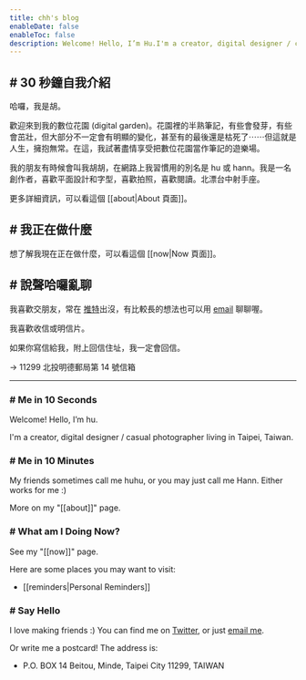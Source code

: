 ```yaml
---
title: chh's blog
enableDate: false
enableToc: false
description: Welcome! Hello, I’m Hu.I'm a creator, digital designer / casual photographer living in Taipei, Taiwan.
---
```

## # 30 秒鐘自我介紹

哈囉，我是胡。

歡迎來到我的數位花園 (digital garden)。花園裡的半熟筆記，有些會發芽，有些會茁壯，但大部分不一定會有明顯的變化，甚至有的最後還是枯死了⋯⋯但這就是人生，擁抱無常。在這，我試著盡情享受把數位花園當作筆記的遊樂場。

我的朋友有時候會叫我胡胡，在網路上我習慣用的別名是 hu 或 hann。我是一名創作者，喜歡平面設計和字型，喜歡拍照，喜歡閱讀。北漂台中射手座。

更多詳細資訊，可以看這個 [[about|About 頁面]]。

## # 我正在做什麼

想了解我現在正在做什麼，可以看這個 [[now|Now 頁面]]。

## # 說聲哈囉亂聊

我喜歡交朋友，常在 [推特](https://twitter.com/chinghannhu)出沒，有比較長的想法也可以用 [email](mailto:hi@chinghannhu.com) 聊聊喔。

我喜歡收信或明信片。

如果你寫信給我，附上回信住址，我一定會回信。

→ 11299 北投明德郵局第 14 號信箱 

---
### # Me in 10 Seconds

Welcome! Hello, I’m hu.

I'm a creator, digital designer / casual photographer living in Taipei, Taiwan. 

### # Me in 10 Minutes
My friends sometimes call me huhu, or you may just call me Hann. Either works for me :) 

More on my "[[about]]" page.

### # What am I Doing Now?
See my "[[now]]" page.


Here are some places you may want to visit:

- [[reminders|Personal Reminders]]

### # Say Hello
I love making friends :) You can find me on [Twitter](https://twitter.com/chinghannhu), or just [email me](mailto:hi@chinghannhu.com). 

Or write me a postcard! The address is: 
- P.O. BOX 14 Beitou, Minde, Taipei City 11299, TAIWAN
